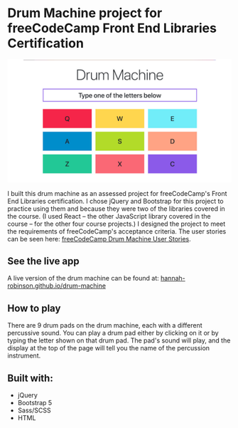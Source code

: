 # Drum Machine project for freeCodeCamp Front End Libraries Certification

![Screenshot of app](https://github.com/hannah-robinson/drum-machine/blob/main/drum-machine.jpg)

I built this drum machine as an assessed project for freeCodeCamp's Front End Libraries certification. I chose jQuery and Bootstrap for this project to practice using them and because they were two of the libraries covered in the course. (I used React – the other JavaScript library covered in the course – for the other four course projects.) I designed the project to meet the requirements of freeCodeCamp's acceptance criteria. The user stories can be seen here: [freeCodeCamp Drum Machine User Stories](https://www.freecodecamp.org/learn/front-end-libraries/front-end-libraries-projects/build-a-drum-machine).

## See the live app

A live version of the drum machine can be found at: [hannah-robinson.github.io/drum-machine](https://hannah-robinson.github.io/drum-machine/)

## How to play

There are 9 drum pads on the drum machine, each with a different percussive sound. You can play a drum pad either by clicking on it or by typing the letter shown on that drum pad. The pad's sound will play, and the display at the top of the page will tell you the name of the percussion instrument.

## Built with:

- jQuery
- Bootstrap 5
- Sass/SCSS
- HTML
